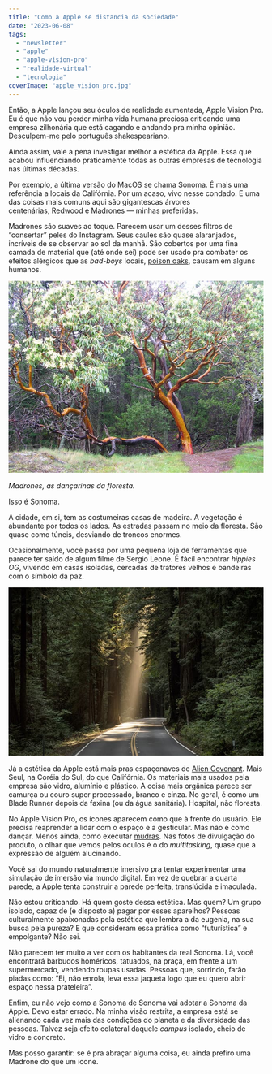 ```yaml
---
title: "Como a Apple se distancia da sociedade"
date: "2023-06-08"
tags: 
  - "newsletter"
  - "apple"
  - "apple-vision-pro"
  - "realidade-virtual"
  - "tecnologia"
coverImage: "apple_vision_pro.jpg"
---
```


Então, a Apple lançou seu óculos de realidade aumentada, Apple Vision Pro. Eu é que não vou perder minha vida humana preciosa criticando uma empresa zilhonária que está cagando e andando pra minha opinião. Desculpem-me pelo português shakespeariano.

Ainda assim, vale a pena investigar melhor a estética da Apple. Essa que acabou influenciando praticamente todas as outras empresas de tecnologia nas últimas décadas.

Por exemplo, a última versão do MacOS se chama Sonoma. É mais uma referência a locais da Califórnia. Por um acaso, vivo nesse condado. E uma das coisas mais comuns aqui são gigantescas árvores centenárias, [Redwood](https://www.nps.gov/redw/learn/nature/about-the-trees.htm) e [Madrones](https://en.wikipedia.org/wiki/Arbutus_menziesii) — minhas preferidas.

Madrones são suaves ao toque. Parecem usar um desses filtros de “consertar” peles do Instagram. Seus caules são quase alaranjados, incríveis de se observar ao sol da manhã. São cobertos por uma fina camada de material que (até onde sei) pode ser usado pra combater os efeitos alérgicos que as _bad-boys_ locais, [poison oaks](https://en.wikipedia.org/wiki/Toxicodendron_pubescens), causam em alguns humanos.

![Árvore Madrone.](images/madrone1.jpg)

_Madrones, as dançarinas da floresta._

Isso é Sonoma.

A cidade, em si, tem as costumeiras casas de madeira. A vegetação é abundante por todos os lados. As estradas passam no meio da floresta. São quase como túneis, desviando de troncos enormes.

Ocasionalmente, você passa por uma pequena loja de ferramentas que parece ter saído de algum filme de Sergio Leone. É fácil encontrar _hippies OG_, vivendo em casas isoladas, cercadas de tratores velhos e bandeiras com o símbolo da paz.

![Estrada da região de Sonoma, Califórnia, EUA.](images/estrada_sonoma.jpg)

Já a estética da Apple está mais pras espaçonaves de [Alien Covenant](https://en.wikipedia.org/wiki/Alien:_Covenant). Mais Seul, na Coréia do Sul, do que Califórnia. Os materiais mais usados pela empresa são vidro, alumínio e plástico. A coisa mais orgânica parece ser camurça ou couro super processado, branco e cinza. No geral, é como um Blade Runner depois da faxina (ou da água sanitária). Hospital, não floresta.

No Apple Vision Pro, os ícones aparecem como que à frente do usuário. Ele precisa reaprender a lidar com o espaço e a gesticular. Mas não é como dançar. Menos ainda, como executar [mudras](https://en.wikipedia.org/wiki/Mudra). Nas fotos de divulgação do produto, o olhar que vemos pelos óculos é o do _multitasking_, quase que a expressão de alguém alucinando.

Você sai do mundo naturalmente imersivo pra tentar experimentar uma simulação de imersão via mundo digital. Em vez de quebrar a quarta parede, a Apple tenta construir a parede perfeita, translúcida e imaculada.

Não estou criticando. Há quem goste dessa estética. Mas quem? Um grupo isolado, capaz de (e disposto a) pagar por esses aparelhos? Pessoas culturalmente apaixonadas pela estética que lembra a da eugenia, na sua busca pela pureza? E que consideram essa prática como “futurística” e empolgante? Não sei.

Não parecem ter muito a ver com os habitantes da real Sonoma. Lá, você encontrará barbudos homéricos, tatuados, na praça, em frente a um supermercado, vendendo roupas usadas. Pessoas que, sorrindo, farão piadas como: “Ei, não enrola, leva essa jaqueta logo que eu quero abrir espaço nessa prateleira”.

Enfim, eu não vejo como a Sonoma de Sonoma vai adotar a Sonoma da Apple. Devo estar errado. Na minha visão restrita, a empresa está se alienando cada vez mais das condições do planeta e da diversidade das pessoas. Talvez seja efeito colateral daquele _campus_ isolado, cheio de vidro e concreto.

Mas posso garantir: se é pra abraçar alguma coisa, eu ainda prefiro uma Madrone do que um ícone.
